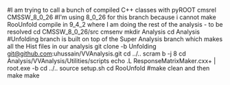 #I am trying to call a bunch of compiled C++ classes with pyROOT
cmsrel CMSSW_8_0_26
#I'm using 8_0_26 for this branch because i cannot make RooUnfold compile in 9_4_2 where I am doing the rest of the analysis - to be resolved
cd CMSSW_8_0_26/src
cmsenv
mkdir Analysis
cd Analysis
#Unfolding branch is built on top of the Super Analysis branch which makes all the Hist files in our analysis
git clone -b Unfolding git@github.com:uhussain/VVAnalysis.git
cd ../..
scram b -j 8
cd Analysis/VVAnalysis/Utilities/scripts
echo .L ResponseMatrixMaker.cxx+ | root.exe -b
cd ../..
source setup.sh
cd RooUnfold
#make clean and then make
make
